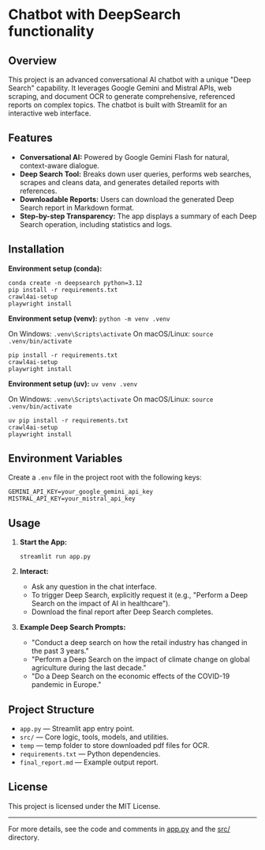 # Chatbot with DeepSearch functionality

## Overview

This project is an advanced conversational AI chatbot with a unique "Deep Search" capability. It leverages Google Gemini and Mistral APIs, web scraping, and document OCR to generate comprehensive, referenced reports on complex topics. The chatbot is built with Streamlit for an interactive web interface.

## Features

- **Conversational AI:** Powered by Google Gemini Flash for natural, context-aware dialogue.
- **Deep Search Tool:** Breaks down user queries, performs web searches, scrapes and cleans data, and generates detailed reports with references.
- **Downloadable Reports:** Users can download the generated Deep Search report in Markdown format.
- **Step-by-step Transparency:** The app displays a summary of each Deep Search operation, including statistics and logs.

## Installation
**Environment setup (conda):**
```
conda create -n deepsearch python=3.12
pip install -r requirements.txt
crawl4ai-setup
playwright install
```

**Environment setup (venv):**
`python -m venv .venv`

On Windows:
`.venv\Scripts\activate`
On macOS/Linux:
`source .venv/bin/activate`
```
pip install -r requirements.txt
crawl4ai-setup
playwright install
```

**Environment setup (uv):**
`uv venv .venv`

On Windows:
`.venv\Scripts\activate`
On macOS/Linux:
`source .venv/bin/activate`
```
uv pip install -r requirements.txt
crawl4ai-setup
playwright install
```

## Environment Variables

Create a `.env` file in the project root with the following keys:
```
GEMINI_API_KEY=your_google_gemini_api_key
MISTRAL_API_KEY=your_mistral_api_key
```

## Usage

1. **Start the App:**
   ```
   streamlit run app.py
   ```
2. **Interact:**  
   - Ask any question in the chat interface.
   - To trigger Deep Search, explicitly request it (e.g., "Perform a Deep Search on the impact of AI in healthcare").
   - Download the final report after Deep Search completes.

3. **Example Deep Search Prompts:**
   - "Conduct a deep search on how the retail industry has changed in the past 3 years."
   - "Perform a Deep Search on the impact of climate change on global agriculture during the last decade."
   - "Do a Deep Search on the economic effects of the COVID-19 pandemic in Europe."

## Project Structure

- `app.py` — Streamlit app entry point.
- `src/` — Core logic, tools, models, and utilities.
- `temp` — temp folder to store downloaded pdf files for OCR.
- `requirements.txt` — Python dependencies.
- `final_report.md` — Example output report.

## License

This project is licensed under the MIT License.

---

For more details, see the code and comments in [app.py](app.py) and the [src/](src/) directory.